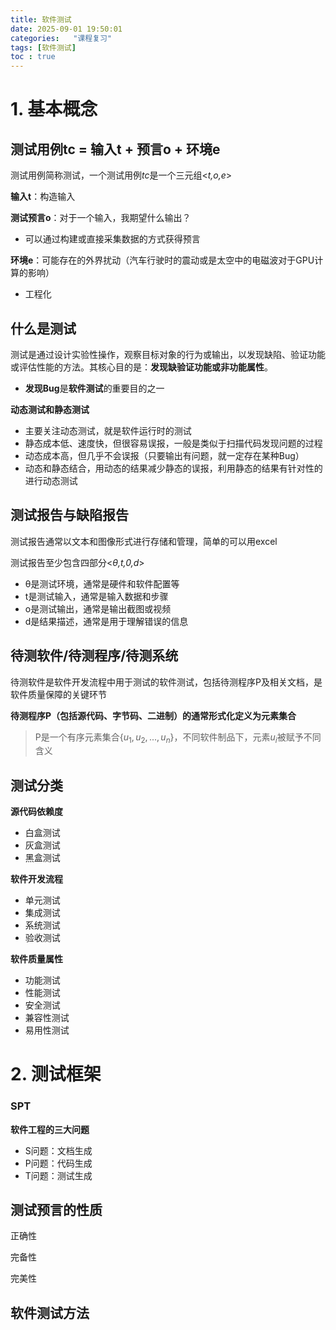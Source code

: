 ```yaml
---
title: 软件测试
date: 2025-09-01 19:50:01
categories:   "课程复习"
tags: [软件测试]
toc : true
---
```


# 1. 基本概念

## 测试用例tc = 输入t + 预言o + 环境e

测试用例简称测试，一个测试用例*tc*是一个三元组<*t,o,e*>

**输入t**：构造输入

**测试预言o**：对于一个输入，我期望什么输出？

- 可以通过构建或直接采集数据的方式获得预言

**环境e**：可能存在的外界扰动（汽车行驶时的震动或是太空中的电磁波对于GPU计算的影响）

- 工程化

## 什么是测试

测试是通过设计实验性操作，观察目标对象的行为或输出，以发现缺陷、验证功能或评估性能的方法。其核心目的是：**发现缺验证功能或非功能属性**。

- **发现Bug**是**软件测试**的重要目的之一

**动态测试和静态测试**

- 主要关注动态测试，就是软件运行时的测试
- 静态成本低、速度快，但很容易误报，一般是类似于扫描代码发现问题的过程
- 动态成本高，但几乎不会误报（只要输出有问题，就一定存在某种Bug）
- 动态和静态结合，用动态的结果减少静态的误报，利用静态的结果有针对性的进行动态测试

## 测试报告与缺陷报告

测试报告通常以文本和图像形式进行存储和管理，简单的可以用excel

测试报告至少包含四部分<*θ,t,0,d*>

- θ是测试环境，通常是硬件和软件配置等
- t是测试输入，通常是输入数据和步骤
- o是测试输出，通常是输出截图或视频
- d是结果描述，通常是用于理解错误的信息

## 待测软件/待测程序/待测系统

待测软件是软件开发流程中用于测试的软件测试，包括待测程序P及相关文档，是软件质量保障的关键环节

**待测程序P（包括源代码、字节码、二进制）的通常形式化定义为元素集合**

> P是一个有序元素集合{$u_1,u_2,...,u_n$}，不同软件制品下，元素$u_i$被赋予不同含义

## 测试分类

**源代码依赖度**

- 白盒测试
- 灰盒测试
- 黑盒测试

**软件开发流程**

- 单元测试
- 集成测试
- 系统测试
- 验收测试

**软件质量属性**

- 功能测试
- 性能测试
- 安全测试
- 兼容性测试
- 易用性测试

# 2. 测试框架

### SPT

**软件工程的三大问题**

- S问题：文档生成
- P问题：代码生成
- T问题：测试生成

## 测试预言的性质

正确性

完备性

完美性

## 软件测试方法


